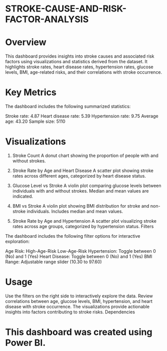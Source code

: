 # STROKE-CAUSE-AND-RISK-FACTOR-ANALYSIS

# Overview

This dashboard provides insights into stroke causes and associated risk factors using visualizations and statistics derived from the dataset. It highlights stroke rates, heart disease rates, hypertension rates, glucose levels, BMI, age-related risks, and their correlations with stroke occurrence.

# Key Metrics

The dashboard includes the following summarized statistics:

Stroke rate: 4.87
Heart disease rate: 5.39
Hypertension rate: 9.75
Average age: 43.20
Sample size: 5110

# Visualizations

1. Stroke Count
A donut chart showing the proportion of people with and without strokes.

2. Stroke Rate by Age and Heart Disease
A scatter plot showing stroke rates across different ages, categorized by heart disease status.

3. Glucose Level vs Stroke
A violin plot comparing glucose levels between individuals with and without strokes.
Median and mean values are indicated.

4. BMI vs Stroke
A violin plot showing BMI distribution for stroke and non-stroke individuals.
Includes median and mean values.

5. Stroke Rate by Age and Hypertension
A scatter plot visualizing stroke rates across age groups, categorized by hypertension status.
Filters

The dashboard includes the following filter options for interactive exploration:

Age Risk:
High-Age-Risk
Low-Age-Risk
Hypertension:
Toggle between 0 (No) and 1 (Yes)
Heart Disease:
Toggle between 0 (No) and 1 (Yes)
BMI Range:
Adjustable range slider (10.30 to 97.60)

# Usage

Use the filters on the right side to interactively explore the data.
Review correlations between age, glucose levels, BMI, hypertension, and heart disease with stroke occurrence.
The visualizations provide actionable insights into factors contributing to stroke risks.
Dependencies

# This dashboard was created using Power BI.
